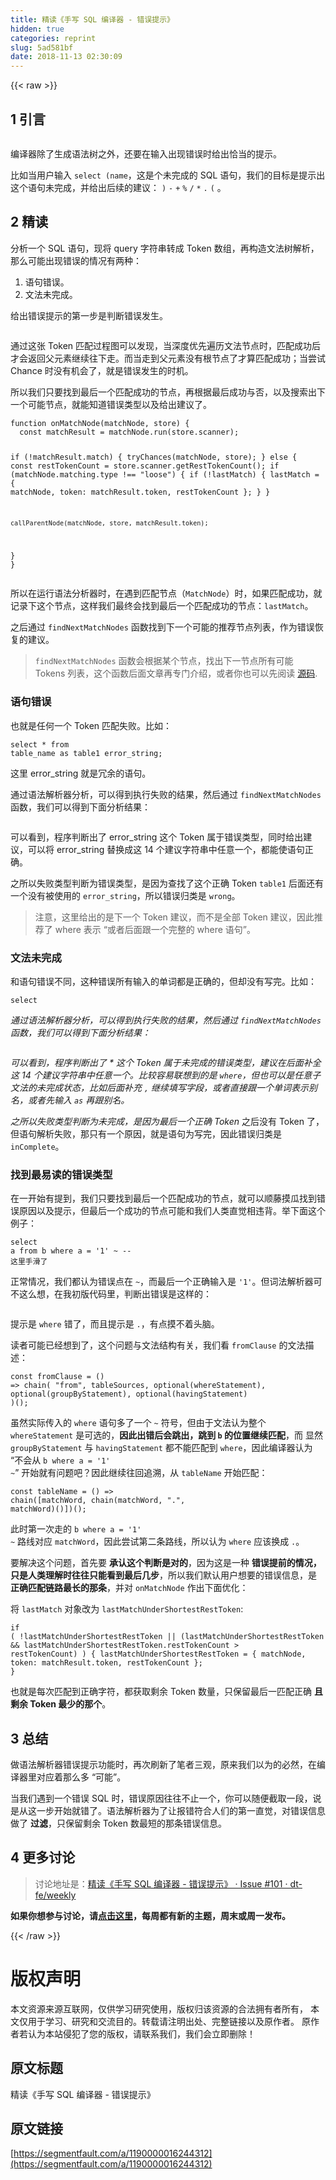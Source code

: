 ```yaml
---
title: 精读《手写 SQL 编译器 - 错误提示》
hidden: true
categories: reprint
slug: 5ad581bf
date: 2018-11-13 02:30:09
---
```


{{< raw >}}
<h2>1 &#x5F15;&#x8A00;</h2><p><span class="img-wrap"><img data-src="/img/remote/1460000016244315?w=1522&amp;h=272" src="https://static.alili.tech/img/remote/1460000016244315?w=1522&amp;h=272" alt="" title=""></span></p><p>&#x7F16;&#x8BD1;&#x5668;&#x9664;&#x4E86;&#x751F;&#x6210;&#x8BED;&#x6CD5;&#x6811;&#x4E4B;&#x5916;&#xFF0C;&#x8FD8;&#x8981;&#x5728;&#x8F93;&#x5165;&#x51FA;&#x73B0;&#x9519;&#x8BEF;&#x65F6;&#x7ED9;&#x51FA;&#x6070;&#x5F53;&#x7684;&#x63D0;&#x793A;&#x3002;</p><p>&#x6BD4;&#x5982;&#x5F53;&#x7528;&#x6237;&#x8F93;&#x5165; <code>select (name</code>&#xFF0C;&#x8FD9;&#x662F;&#x4E2A;&#x672A;&#x5B8C;&#x6210;&#x7684; SQL &#x8BED;&#x53E5;&#xFF0C;&#x6211;&#x4EEC;&#x7684;&#x76EE;&#x6807;&#x662F;&#x63D0;&#x793A;&#x51FA;&#x8FD9;&#x4E2A;&#x8BED;&#x53E5;&#x672A;&#x5B8C;&#x6210;&#xFF0C;&#x5E76;&#x7ED9;&#x51FA;&#x540E;&#x7EED;&#x7684;&#x5EFA;&#x8BAE;&#xFF1A; <code>)</code> <code>-</code> <code>+</code> <code>%</code> <code>/</code> <code>*</code> <code>.</code> <code>(</code> &#x3002;</p><h2>2 &#x7CBE;&#x8BFB;</h2><p>&#x5206;&#x6790;&#x4E00;&#x4E2A; SQL &#x8BED;&#x53E5;&#xFF0C;&#x73B0;&#x5C06; query &#x5B57;&#x7B26;&#x4E32;&#x8F6C;&#x6210; Token &#x6570;&#x7EC4;&#xFF0C;&#x518D;&#x6784;&#x9020;&#x6587;&#x6CD5;&#x6811;&#x89E3;&#x6790;&#xFF0C;&#x90A3;&#x4E48;&#x53EF;&#x80FD;&#x51FA;&#x73B0;&#x9519;&#x8BEF;&#x7684;&#x60C5;&#x51B5;&#x6709;&#x4E24;&#x79CD;&#xFF1A;</p><ol><li>&#x8BED;&#x53E5;&#x9519;&#x8BEF;&#x3002;</li><li>&#x6587;&#x6CD5;&#x672A;&#x5B8C;&#x6210;&#x3002;</li></ol><p>&#x7ED9;&#x51FA;&#x9519;&#x8BEF;&#x63D0;&#x793A;&#x7684;&#x7B2C;&#x4E00;&#x6B65;&#x662F;&#x5224;&#x65AD;&#x9519;&#x8BEF;&#x53D1;&#x751F;&#x3002;</p><p><span class="img-wrap"><img data-src="/img/remote/1460000016244316" src="https://static.alili.tech/img/remote/1460000016244316" alt="" title=""></span></p><p>&#x901A;&#x8FC7;&#x8FD9;&#x5F20; Token &#x5339;&#x914D;&#x8FC7;&#x7A0B;&#x56FE;&#x53EF;&#x4EE5;&#x53D1;&#x73B0;&#xFF0C;&#x5F53;&#x6DF1;&#x5EA6;&#x4F18;&#x5148;&#x904D;&#x5386;&#x6587;&#x6CD5;&#x8282;&#x70B9;&#x65F6;&#xFF0C;&#x5339;&#x914D;&#x6210;&#x529F;&#x540E;&#x624D;&#x4F1A;&#x8FD4;&#x56DE;&#x7236;&#x5143;&#x7D20;&#x7EE7;&#x7EED;&#x5F80;&#x4E0B;&#x8D70;&#x3002;&#x800C;&#x5F53;&#x8D70;&#x5230;&#x7236;&#x5143;&#x7D20;&#x6CA1;&#x6709;&#x6839;&#x8282;&#x70B9;&#x4E86;&#x624D;&#x7B97;&#x5339;&#x914D;&#x6210;&#x529F;&#xFF1B;&#x5F53;&#x5C1D;&#x8BD5; Chance &#x65F6;&#x6CA1;&#x6709;&#x673A;&#x4F1A;&#x4E86;&#xFF0C;&#x5C31;&#x662F;&#x9519;&#x8BEF;&#x53D1;&#x751F;&#x7684;&#x65F6;&#x673A;&#x3002;</p><p>&#x6240;&#x4EE5;&#x6211;&#x4EEC;&#x53EA;&#x8981;&#x627E;&#x5230;&#x6700;&#x540E;&#x4E00;&#x4E2A;&#x5339;&#x914D;&#x6210;&#x529F;&#x7684;&#x8282;&#x70B9;&#xFF0C;&#x518D;&#x6839;&#x636E;&#x6700;&#x540E;&#x6210;&#x529F;&#x4E0E;&#x5426;&#xFF0C;&#x4EE5;&#x53CA;&#x641C;&#x7D22;&#x51FA;&#x4E0B;&#x4E00;&#x4E2A;&#x53EF;&#x80FD;&#x8282;&#x70B9;&#xFF0C;&#x5C31;&#x80FD;&#x77E5;&#x9053;&#x9519;&#x8BEF;&#x7C7B;&#x578B;&#x4EE5;&#x53CA;&#x7ED9;&#x51FA;&#x5EFA;&#x8BAE;&#x4E86;&#x3002;</p><pre><code class="typescript">function onMatchNode(matchNode, store) {
  const matchResult = matchNode.run(store.scanner);

  if (!matchResult.match) {
    tryChances(matchNode, store);
  } else {
    const restTokenCount = store.scanner.getRestTokenCount();
    if (matchNode.matching.type !== &quot;loose&quot;) {
      if (!lastMatch) {
        lastMatch = {
          matchNode,
          token: matchResult.token,
          restTokenCount
        };
      }
    }

    callParentNode(matchNode, store, matchResult.token);
  }
}</code></pre><p>&#x6240;&#x4EE5;&#x5728;&#x8FD0;&#x884C;&#x8BED;&#x6CD5;&#x5206;&#x6790;&#x5668;&#x65F6;&#xFF0C;&#x5728;&#x9047;&#x5230;&#x5339;&#x914D;&#x8282;&#x70B9;&#xFF08;<code>MatchNode</code>&#xFF09;&#x65F6;&#xFF0C;&#x5982;&#x679C;&#x5339;&#x914D;&#x6210;&#x529F;&#xFF0C;&#x5C31;&#x8BB0;&#x5F55;&#x4E0B;&#x8FD9;&#x4E2A;&#x8282;&#x70B9;&#xFF0C;&#x8FD9;&#x6837;&#x6211;&#x4EEC;&#x6700;&#x7EC8;&#x4F1A;&#x627E;&#x5230;&#x6700;&#x540E;&#x4E00;&#x4E2A;&#x5339;&#x914D;&#x6210;&#x529F;&#x7684;&#x8282;&#x70B9;&#xFF1A;<code>lastMatch</code>&#x3002;</p><p>&#x4E4B;&#x540E;&#x901A;&#x8FC7; <code>findNextMatchNodes</code> &#x51FD;&#x6570;&#x627E;&#x5230;&#x4E0B;&#x4E00;&#x4E2A;&#x53EF;&#x80FD;&#x7684;&#x63A8;&#x8350;&#x8282;&#x70B9;&#x5217;&#x8868;&#xFF0C;&#x4F5C;&#x4E3A;&#x9519;&#x8BEF;&#x6062;&#x590D;&#x7684;&#x5EFA;&#x8BAE;&#x3002;</p><blockquote><code>findNextMatchNodes</code> &#x51FD;&#x6570;&#x4F1A;&#x6839;&#x636E;&#x67D0;&#x4E2A;&#x8282;&#x70B9;&#xFF0C;&#x627E;&#x51FA;&#x4E0B;&#x4E00;&#x8282;&#x70B9;&#x6240;&#x6709;&#x53EF;&#x80FD; Tokens &#x5217;&#x8868;&#xFF0C;&#x8FD9;&#x4E2A;&#x51FD;&#x6570;&#x540E;&#x9762;&#x6587;&#x7AE0;&#x518D;&#x4E13;&#x95E8;&#x4ECB;&#x7ECD;&#xFF0C;&#x6216;&#x8005;&#x4F60;&#x4E5F;&#x53EF;&#x4EE5;&#x5148;&#x9605;&#x8BFB; <a href="https://github.com/dt-fe/cparser/blob/master/src/parser/chain.ts#L579" rel="nofollow noreferrer">&#x6E90;&#x7801;</a>.</blockquote><h3>&#x8BED;&#x53E5;&#x9519;&#x8BEF;</h3><p>&#x4E5F;&#x5C31;&#x662F;&#x4EFB;&#x4F55;&#x4E00;&#x4E2A; Token &#x5339;&#x914D;&#x5931;&#x8D25;&#x3002;&#x6BD4;&#x5982;&#xFF1A;</p><pre><code class="sql">select * from table_name as table1 error_string;</code></pre><p>&#x8FD9;&#x91CC; error_string &#x5C31;&#x662F;&#x5197;&#x4F59;&#x7684;&#x8BED;&#x53E5;&#x3002;</p><p>&#x901A;&#x8FC7;&#x8BED;&#x6CD5;&#x89E3;&#x6790;&#x5668;&#x5206;&#x6790;&#xFF0C;&#x53EF;&#x4EE5;&#x5F97;&#x5230;&#x6267;&#x884C;&#x5931;&#x8D25;&#x7684;&#x7ED3;&#x679C;&#xFF0C;&#x7136;&#x540E;&#x901A;&#x8FC7; <code>findNextMatchNodes</code> &#x51FD;&#x6570;&#xFF0C;&#x6211;&#x4EEC;&#x53EF;&#x4EE5;&#x5F97;&#x5230;&#x4E0B;&#x9762;&#x5206;&#x6790;&#x7ED3;&#x679C;&#xFF1A;</p><p><span class="img-wrap"><img data-src="/img/remote/1460000016244317?w=1148&amp;h=618" src="https://static.alili.tech/img/remote/1460000016244317?w=1148&amp;h=618" alt="" title=""></span></p><p>&#x53EF;&#x4EE5;&#x770B;&#x5230;&#xFF0C;&#x7A0B;&#x5E8F;&#x5224;&#x65AD;&#x51FA;&#x4E86; error_string &#x8FD9;&#x4E2A; Token &#x5C5E;&#x4E8E;&#x9519;&#x8BEF;&#x7C7B;&#x578B;&#xFF0C;&#x540C;&#x65F6;&#x7ED9;&#x51FA;&#x5EFA;&#x8BAE;&#xFF0C;&#x53EF;&#x4EE5;&#x5C06; error_string &#x66FF;&#x6362;&#x6210;&#x8FD9; 14 &#x4E2A;&#x5EFA;&#x8BAE;&#x5B57;&#x7B26;&#x4E32;&#x4E2D;&#x4EFB;&#x610F;&#x4E00;&#x4E2A;&#xFF0C;&#x90FD;&#x80FD;&#x4F7F;&#x8BED;&#x53E5;&#x6B63;&#x786E;&#x3002;</p><p>&#x4E4B;&#x6240;&#x4EE5;&#x5931;&#x8D25;&#x7C7B;&#x578B;&#x5224;&#x65AD;&#x4E3A;&#x9519;&#x8BEF;&#x7C7B;&#x578B;&#xFF0C;&#x662F;&#x56E0;&#x4E3A;&#x67E5;&#x627E;&#x4E86;&#x8FD9;&#x4E2A;&#x6B63;&#x786E; Token <code>table1</code> &#x540E;&#x9762;&#x8FD8;&#x6709;&#x4E00;&#x4E2A;&#x6CA1;&#x6709;&#x88AB;&#x4F7F;&#x7528;&#x7684; <code>error_string</code>&#xFF0C;&#x6240;&#x4EE5;&#x9519;&#x8BEF;&#x5F52;&#x7C7B;&#x662F; <code>wrong</code>&#x3002;</p><blockquote>&#x6CE8;&#x610F;&#xFF0C;&#x8FD9;&#x91CC;&#x7ED9;&#x51FA;&#x7684;&#x662F;&#x4E0B;&#x4E00;&#x4E2A; Token &#x5EFA;&#x8BAE;&#xFF0C;&#x800C;&#x4E0D;&#x662F;&#x5168;&#x90E8; Token &#x5EFA;&#x8BAE;&#xFF0C;&#x56E0;&#x6B64;&#x63A8;&#x8350;&#x4E86; where &#x8868;&#x793A; &#x201C;&#x6216;&#x8005;&#x540E;&#x9762;&#x8DDF;&#x4E00;&#x4E2A;&#x5B8C;&#x6574;&#x7684; where &#x8BED;&#x53E5;&#x201D;&#x3002;</blockquote><h3>&#x6587;&#x6CD5;&#x672A;&#x5B8C;&#x6210;</h3><p>&#x548C;&#x8BED;&#x53E5;&#x9519;&#x8BEF;&#x4E0D;&#x540C;&#xFF0C;&#x8FD9;&#x79CD;&#x9519;&#x8BEF;&#x6240;&#x6709;&#x8F93;&#x5165;&#x7684;&#x5355;&#x8BCD;&#x90FD;&#x662F;&#x6B63;&#x786E;&#x7684;&#xFF0C;&#x4F46;&#x5374;&#x6CA1;&#x6709;&#x5199;&#x5B8C;&#x3002;&#x6BD4;&#x5982;&#xFF1A;</p><pre><code class="sql">select *</code></pre><p>&#x901A;&#x8FC7;&#x8BED;&#x6CD5;&#x89E3;&#x6790;&#x5668;&#x5206;&#x6790;&#xFF0C;&#x53EF;&#x4EE5;&#x5F97;&#x5230;&#x6267;&#x884C;&#x5931;&#x8D25;&#x7684;&#x7ED3;&#x679C;&#xFF0C;&#x7136;&#x540E;&#x901A;&#x8FC7; <code>findNextMatchNodes</code> &#x51FD;&#x6570;&#xFF0C;&#x6211;&#x4EEC;&#x53EF;&#x4EE5;&#x5F97;&#x5230;&#x4E0B;&#x9762;&#x5206;&#x6790;&#x7ED3;&#x679C;&#xFF1A;</p><p><span class="img-wrap"><img data-src="/img/remote/1460000016244318" src="https://static.alili.tech/img/remote/1460000016244318" alt="" title=""></span></p><p>&#x53EF;&#x4EE5;&#x770B;&#x5230;&#xFF0C;&#x7A0B;&#x5E8F;&#x5224;&#x65AD;&#x51FA;&#x4E86; * &#x8FD9;&#x4E2A; Token &#x5C5E;&#x4E8E;&#x672A;&#x5B8C;&#x6210;&#x7684;&#x9519;&#x8BEF;&#x7C7B;&#x578B;&#xFF0C;&#x5EFA;&#x8BAE;&#x5728;&#x540E;&#x9762;&#x8865;&#x5168;&#x8FD9; 14 &#x4E2A;&#x5EFA;&#x8BAE;&#x5B57;&#x7B26;&#x4E32;&#x4E2D;&#x4EFB;&#x610F;&#x4E00;&#x4E2A;&#x3002;&#x6BD4;&#x8F83;&#x5BB9;&#x6613;&#x8054;&#x60F3;&#x5230;&#x7684;&#x662F; <code>where</code>&#xFF0C;&#x4F46;&#x4E5F;&#x53EF;&#x4EE5;&#x662F;&#x4EFB;&#x610F;&#x5B50;&#x6587;&#x6CD5;&#x7684;&#x672A;&#x5B8C;&#x6210;&#x72B6;&#x6001;&#xFF0C;&#x6BD4;&#x5982;&#x540E;&#x9762;&#x8865;&#x5145; <code>,</code> &#x7EE7;&#x7EED;&#x586B;&#x5199;&#x5B57;&#x6BB5;&#xFF0C;&#x6216;&#x8005;&#x76F4;&#x63A5;&#x8DDF;&#x4E00;&#x4E2A;&#x5355;&#x8BCD;&#x8868;&#x793A;&#x522B;&#x540D;&#xFF0C;&#x6216;&#x8005;&#x5148;&#x8F93;&#x5165; <code>as</code> &#x518D;&#x8DDF;&#x522B;&#x540D;&#x3002;</p><p>&#x4E4B;&#x6240;&#x4EE5;&#x5931;&#x8D25;&#x7C7B;&#x578B;&#x5224;&#x65AD;&#x4E3A;&#x672A;&#x5B8C;&#x6210;&#xFF0C;&#x662F;&#x56E0;&#x4E3A;&#x6700;&#x540E;&#x4E00;&#x4E2A;&#x6B63;&#x786E; Token <code>*</code> &#x4E4B;&#x540E;&#x6CA1;&#x6709; Token &#x4E86;&#xFF0C;&#x4F46;&#x8BED;&#x53E5;&#x89E3;&#x6790;&#x5931;&#x8D25;&#xFF0C;&#x90A3;&#x53EA;&#x6709;&#x4E00;&#x4E2A;&#x539F;&#x56E0;&#xFF0C;&#x5C31;&#x662F;&#x8BED;&#x53E5;&#x4E3A;&#x5199;&#x5B8C;&#xFF0C;&#x56E0;&#x6B64;&#x9519;&#x8BEF;&#x5F52;&#x7C7B;&#x662F; <code>inComplete</code>&#x3002;</p><h3>&#x627E;&#x5230;&#x6700;&#x6613;&#x8BFB;&#x7684;&#x9519;&#x8BEF;&#x7C7B;&#x578B;</h3><p>&#x5728;&#x4E00;&#x5F00;&#x59CB;&#x6709;&#x63D0;&#x5230;&#xFF0C;&#x6211;&#x4EEC;&#x53EA;&#x8981;&#x627E;&#x5230;&#x6700;&#x540E;&#x4E00;&#x4E2A;&#x5339;&#x914D;&#x6210;&#x529F;&#x7684;&#x8282;&#x70B9;&#xFF0C;&#x5C31;&#x53EF;&#x4EE5;&#x987A;&#x85E4;&#x6478;&#x74DC;&#x627E;&#x5230;&#x9519;&#x8BEF;&#x539F;&#x56E0;&#x4EE5;&#x53CA;&#x63D0;&#x793A;&#xFF0C;&#x4F46;&#x6700;&#x540E;&#x4E00;&#x4E2A;&#x6210;&#x529F;&#x7684;&#x8282;&#x70B9;&#x53EF;&#x80FD;&#x548C;&#x6211;&#x4EEC;&#x4EBA;&#x7C7B;&#x76F4;&#x89C9;&#x76F8;&#x8FDD;&#x80CC;&#x3002;&#x4E3E;&#x4E0B;&#x9762;&#x8FD9;&#x4E2A;&#x4F8B;&#x5B50;&#xFF1A;</p><pre><code class="sql">select a from b where a = &apos;1&apos; ~ -- &#x8FD9;&#x91CC;&#x624B;&#x6ED1;&#x4E86;</code></pre><p>&#x6B63;&#x5E38;&#x60C5;&#x51B5;&#xFF0C;&#x6211;&#x4EEC;&#x90FD;&#x8BA4;&#x4E3A;&#x9519;&#x8BEF;&#x70B9;&#x5728; <code>~</code>&#xFF0C;&#x800C;&#x6700;&#x540E;&#x4E00;&#x4E2A;&#x6B63;&#x786E;&#x8F93;&#x5165;&#x662F; <code>&apos;1&apos;</code>&#x3002;&#x4F46;&#x8BCD;&#x6CD5;&#x89E3;&#x6790;&#x5668;&#x53EF;&#x4E0D;&#x8FD9;&#x4E48;&#x60F3;&#xFF0C;&#x5728;&#x6211;&#x521D;&#x7248;&#x4EE3;&#x7801;&#x91CC;&#xFF0C;&#x5224;&#x65AD;&#x51FA;&#x9519;&#x8BEF;&#x662F;&#x8FD9;&#x6837;&#x7684;&#xFF1A;</p><p><span class="img-wrap"><img data-src="/img/remote/1460000016244319?w=612&amp;h=332" src="https://static.alili.tech/img/remote/1460000016244319?w=612&amp;h=332" alt="" title=""></span></p><p>&#x63D0;&#x793A;&#x662F; <code>where</code> &#x9519;&#x4E86;&#xFF0C;&#x800C;&#x4E14;&#x63D0;&#x793A;&#x662F; <code>.</code>&#xFF0C;&#x6709;&#x70B9;&#x6478;&#x4E0D;&#x7740;&#x5934;&#x8111;&#x3002;</p><p>&#x8BFB;&#x8005;&#x53EF;&#x80FD;&#x5DF2;&#x7ECF;&#x60F3;&#x5230;&#x4E86;&#xFF0C;&#x8FD9;&#x4E2A;&#x95EE;&#x9898;&#x4E0E;&#x6587;&#x6CD5;&#x7ED3;&#x6784;&#x6709;&#x5173;&#xFF0C;&#x6211;&#x4EEC;&#x770B; <code>fromClause</code> &#x7684;&#x6587;&#x6CD5;&#x63CF;&#x8FF0;&#xFF1A;</p><pre><code class="typescript">const fromClause = () =&gt;
  chain(
    &quot;from&quot;,
    tableSources,
    optional(whereStatement),
    optional(groupByStatement),
    optional(havingStatement)
  )();</code></pre><p>&#x867D;&#x7136;&#x5B9E;&#x9645;&#x4F20;&#x5165;&#x7684; <code>where</code> &#x8BED;&#x53E5;&#x591A;&#x4E86;&#x4E00;&#x4E2A; <code>~</code> &#x7B26;&#x53F7;&#xFF0C;&#x4F46;&#x7531;&#x4E8E;&#x6587;&#x6CD5;&#x8BA4;&#x4E3A;&#x6574;&#x4E2A; <code>whereStatement</code> &#x662F;&#x53EF;&#x9009;&#x7684;&#xFF0C;<strong>&#x56E0;&#x6B64;&#x51FA;&#x9519;&#x540E;&#x4F1A;&#x8DF3;&#x51FA;&#xFF0C;&#x8DF3;&#x5230; <code>b</code> &#x7684;&#x4F4D;&#x7F6E;&#x7EE7;&#x7EED;&#x5339;&#x914D;</strong>&#xFF0C;&#x800C; &#x663E;&#x7136; <code>groupByStatement</code> &#x4E0E; <code>havingStatement</code> &#x90FD;&#x4E0D;&#x80FD;&#x5339;&#x914D;&#x5230; <code>where</code>&#xFF0C;&#x56E0;&#x6B64;&#x7F16;&#x8BD1;&#x5668;&#x8BA4;&#x4E3A; &#x201C;&#x4E0D;&#x4F1A;&#x4ECE; <code>b where a = &apos;1&apos; ~</code>&#x201D; &#x5F00;&#x59CB;&#x5C31;&#x6709;&#x95EE;&#x9898;&#x5427;&#xFF1F;&#x56E0;&#x6B64;&#x7EE7;&#x7EED;&#x5F80;&#x56DE;&#x8FFD;&#x6EAF;&#xFF0C;&#x4ECE; <code>tableName</code> &#x5F00;&#x59CB;&#x5339;&#x914D;&#xFF1A;</p><pre><code class="typescript">const tableName = () =&gt;
  chain([matchWord, chain(matchWord, &quot;.&quot;, matchWord)()])();</code></pre><p>&#x6B64;&#x65F6;&#x7B2C;&#x4E00;&#x6B21;&#x8D70;&#x7684; <code>b where a = &apos;1&apos; ~</code> &#x8DEF;&#x7EBF;&#x5BF9;&#x5E94; <code>matchWord</code>&#xFF0C;&#x56E0;&#x6B64;&#x5C1D;&#x8BD5;&#x7B2C;&#x4E8C;&#x6761;&#x8DEF;&#x7EBF;&#xFF0C;&#x6240;&#x4EE5;&#x8BA4;&#x4E3A; <code>where</code> &#x5E94;&#x8BE5;&#x6362;&#x6210; <code>.</code>&#x3002;</p><p>&#x8981;&#x89E3;&#x51B3;&#x8FD9;&#x4E2A;&#x95EE;&#x9898;&#xFF0C;&#x9996;&#x5148;&#x8981; <strong>&#x627F;&#x8BA4;&#x8FD9;&#x4E2A;&#x5224;&#x65AD;&#x662F;&#x5BF9;&#x7684;</strong>&#xFF0C;&#x56E0;&#x4E3A;&#x8FD9;&#x662F;&#x4E00;&#x79CD; <strong>&#x9519;&#x8BEF;&#x63D0;&#x524D;&#x7684;&#x60C5;&#x51B5;&#xFF0C;&#x53EA;&#x662F;&#x4EBA;&#x7C7B;&#x7406;&#x89E3;&#x65F6;&#x5F80;&#x5F80;&#x53EA;&#x80FD;&#x770B;&#x5230;&#x6700;&#x540E;&#x51E0;&#x6B65;</strong>&#xFF0C;&#x6240;&#x4EE5;&#x6211;&#x4EEC;&#x9ED8;&#x8BA4;&#x7528;&#x6237;&#x60F3;&#x8981;&#x7684;&#x9519;&#x8BEF;&#x4FE1;&#x606F;&#xFF0C;&#x662F; <strong>&#x6B63;&#x786E;&#x5339;&#x914D;&#x94FE;&#x8DEF;&#x6700;&#x957F;&#x7684;&#x90A3;&#x6761;</strong>&#xFF0C;&#x5E76;&#x5BF9; <code>onMatchNode</code> &#x4F5C;&#x51FA;&#x4E0B;&#x9762;&#x4F18;&#x5316;&#xFF1A;</p><p>&#x5C06; <code>lastMatch</code> &#x5BF9;&#x8C61;&#x6539;&#x4E3A; <code>lastMatchUnderShortestRestToken</code>:</p><pre><code class="typescript">if (
  !lastMatchUnderShortestRestToken ||
  (lastMatchUnderShortestRestToken &amp;&amp;
    lastMatchUnderShortestRestToken.restTokenCount &gt; restTokenCount)
) {
  lastMatchUnderShortestRestToken = {
    matchNode,
    token: matchResult.token,
    restTokenCount
  };
}</code></pre><p>&#x4E5F;&#x5C31;&#x662F;&#x6BCF;&#x6B21;&#x5339;&#x914D;&#x5230;&#x6B63;&#x786E;&#x5B57;&#x7B26;&#xFF0C;&#x90FD;&#x83B7;&#x53D6;&#x5269;&#x4F59; Token &#x6570;&#x91CF;&#xFF0C;&#x53EA;&#x4FDD;&#x7559;&#x6700;&#x540E;&#x4E00;&#x5339;&#x914D;&#x6B63;&#x786E; <strong>&#x4E14;&#x5269;&#x4F59; Token &#x6700;&#x5C11;&#x7684;&#x90A3;&#x4E2A;</strong>&#x3002;</p><h2>3 &#x603B;&#x7ED3;</h2><p>&#x505A;&#x8BED;&#x6CD5;&#x89E3;&#x6790;&#x5668;&#x9519;&#x8BEF;&#x63D0;&#x793A;&#x529F;&#x80FD;&#x65F6;&#xFF0C;&#x518D;&#x6B21;&#x5237;&#x65B0;&#x4E86;&#x7B14;&#x8005;&#x4E09;&#x89C2;&#xFF0C;&#x539F;&#x6765;&#x6211;&#x4EEC;&#x4EE5;&#x4E3A;&#x7684;&#x5FC5;&#x7136;&#xFF0C;&#x5728;&#x7F16;&#x8BD1;&#x5668;&#x91CC;&#x5BF9;&#x5E94;&#x7740;&#x90A3;&#x4E48;&#x591A; &#x201C;&#x53EF;&#x80FD;&#x201D;&#x3002;</p><p>&#x5F53;&#x6211;&#x4EEC;&#x9047;&#x5230;&#x4E00;&#x4E2A;&#x9519;&#x8BEF; SQL &#x65F6;&#xFF0C;&#x9519;&#x8BEF;&#x539F;&#x56E0;&#x5F80;&#x5F80;&#x4E0D;&#x6B62;&#x4E00;&#x4E2A;&#xFF0C;&#x4F60;&#x53EF;&#x4EE5;&#x968F;&#x4FBF;&#x622A;&#x53D6;&#x4E00;&#x6BB5;&#xFF0C;&#x8BF4;&#x662F;&#x4ECE;&#x8FD9;&#x4E00;&#x6B65;&#x5F00;&#x59CB;&#x5C31;&#x9519;&#x4E86;&#x3002;&#x8BED;&#x6CD5;&#x89E3;&#x6790;&#x5668;&#x4E3A;&#x4E86;&#x8BA9;&#x62A5;&#x9519;&#x7B26;&#x5408;&#x4EBA;&#x4EEC;&#x7684;&#x7B2C;&#x4E00;&#x76F4;&#x89C9;&#xFF0C;&#x5BF9;&#x9519;&#x8BEF;&#x4FE1;&#x606F;&#x505A;&#x4E86; <strong>&#x8FC7;&#x6EE4;</strong>&#xFF0C;&#x53EA;&#x4FDD;&#x7559;&#x5269;&#x4F59; Token &#x6570;&#x6700;&#x77ED;&#x7684;&#x90A3;&#x6761;&#x9519;&#x8BEF;&#x4FE1;&#x606F;&#x3002;</p><h2>4 &#x66F4;&#x591A;&#x8BA8;&#x8BBA;</h2><blockquote>&#x8BA8;&#x8BBA;&#x5730;&#x5740;&#x662F;&#xFF1A;<a href="https://github.com/dt-fe/weekly/issues/101" rel="nofollow noreferrer">&#x7CBE;&#x8BFB;&#x300A;&#x624B;&#x5199; SQL &#x7F16;&#x8BD1;&#x5668; - &#x9519;&#x8BEF;&#x63D0;&#x793A;&#x300B; &#xB7; Issue #101 &#xB7; dt-fe/weekly</a></blockquote><p><strong>&#x5982;&#x679C;&#x4F60;&#x60F3;&#x53C2;&#x4E0E;&#x8BA8;&#x8BBA;&#xFF0C;&#x8BF7;<a href="https://github.com/dt-fe/weekly" rel="nofollow noreferrer">&#x70B9;&#x51FB;&#x8FD9;&#x91CC;</a>&#xFF0C;&#x6BCF;&#x5468;&#x90FD;&#x6709;&#x65B0;&#x7684;&#x4E3B;&#x9898;&#xFF0C;&#x5468;&#x672B;&#x6216;&#x5468;&#x4E00;&#x53D1;&#x5E03;&#x3002;</strong></p>
{{< /raw >}}

# 版权声明
本文资源来源互联网，仅供学习研究使用，版权归该资源的合法拥有者所有，
本文仅用于学习、研究和交流目的。转载请注明出处、完整链接以及原作者。
原作者若认为本站侵犯了您的版权，请联系我们，我们会立即删除！

## 原文标题
精读《手写 SQL 编译器 - 错误提示》

## 原文链接
[https://segmentfault.com/a/1190000016244312](https://segmentfault.com/a/1190000016244312)

